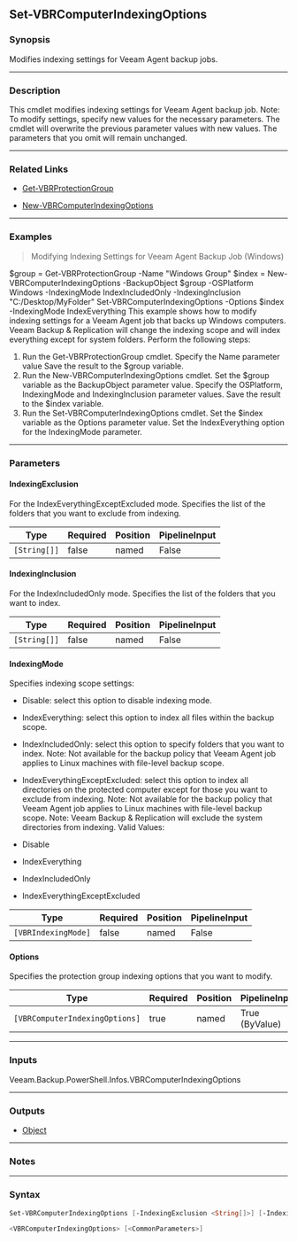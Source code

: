 Set-VBRComputerIndexingOptions
------------------------------

### Synopsis
Modifies indexing settings for Veeam Agent backup jobs.

---

### Description

This cmdlet modifies indexing settings for Veeam Agent backup job.
Note: To modify settings, specify new values for the necessary parameters. The cmdlet will overwrite the previous parameter values with new values. The parameters that you omit will remain unchanged.

---

### Related Links
* [Get-VBRProtectionGroup](Get-VBRProtectionGroup)

* [New-VBRComputerIndexingOptions](New-VBRComputerIndexingOptions)

---

### Examples
> Modifying Indexing Settings for Veeam Agent Backup Job (Windows)

$group = Get-VBRProtectionGroup -Name "Windows Group"
$index = New-VBRComputerIndexingOptions -BackupObject $group -OSPlatform Windows -IndexingMode IndexIncludedOnly -IndexingInclusion "C:/Desktop/MyFolder"
Set-VBRComputerIndexingOptions -Options $index -IndexingMode IndexEverything
This example shows how to modify indexing settings for a Veeam Agent job that backs up Windows computers. Veeam Backup & Replication will change the indexing scope and will index everything except for system folders.
Perform the following steps:
1. Run the Get-VBRProtectionGroup cmdlet. Specify the Name parameter value Save the result to the $group variable.
2. Run the New-VBRComputerIndexingOptions cmdlet. Set the $group variable as the BackupObject parameter value. Specify the OSPlatform, IndexingMode and IndexingInclusion parameter values. Save the result to the $index variable.
3. Run the Set-VBRComputerIndexingOptions cmdlet. Set the $index variable as the Options parameter value. Set the IndexEverything option for the IndexingMode parameter.

---

### Parameters
#### **IndexingExclusion**
For the IndexEverythingExceptExcluded mode.
Specifies the list of the folders that you want to exclude from indexing.

|Type        |Required|Position|PipelineInput|
|------------|--------|--------|-------------|
|`[String[]]`|false   |named   |False        |

#### **IndexingInclusion**
For the IndexIncludedOnly mode.
Specifies the list of the folders that you want to index.

|Type        |Required|Position|PipelineInput|
|------------|--------|--------|-------------|
|`[String[]]`|false   |named   |False        |

#### **IndexingMode**
Specifies indexing scope settings:
* Disable: select this option to disable indexing mode.
* IndexEverything: select this option to index all files within the backup scope.
* IndexIncludedOnly: select this option to specify folders that you want to index.
Note: Not available for the backup policy that Veeam Agent job applies to Linux machines with file-level backup scope.
* IndexEverythingExceptExcluded: select this option to index all directories on the protected computer except for those you want to exclude from indexing.
Note: Not available for the backup policy that Veeam Agent job applies to Linux machines with file-level backup scope.
Note: Veeam Backup & Replication will exclude the system directories from indexing.
Valid Values:

* Disable
* IndexEverything
* IndexIncludedOnly
* IndexEverythingExceptExcluded

|Type               |Required|Position|PipelineInput|
|-------------------|--------|--------|-------------|
|`[VBRIndexingMode]`|false   |named   |False        |

#### **Options**
Specifies the protection group indexing options that you want to modify.

|Type                          |Required|Position|PipelineInput |
|------------------------------|--------|--------|--------------|
|`[VBRComputerIndexingOptions]`|true    |named   |True (ByValue)|

---

### Inputs
Veeam.Backup.PowerShell.Infos.VBRComputerIndexingOptions

---

### Outputs
* [Object](https://learn.microsoft.com/en-us/dotnet/api/System.Object)

---

### Notes

---

### Syntax
```PowerShell
Set-VBRComputerIndexingOptions [-IndexingExclusion <String[]>] [-IndexingInclusion <String[]>] [-IndexingMode {Disable | IndexEverything | IndexIncludedOnly | IndexEverythingExceptExcluded}] -Options 
```
```PowerShell
<VBRComputerIndexingOptions> [<CommonParameters>]
```
